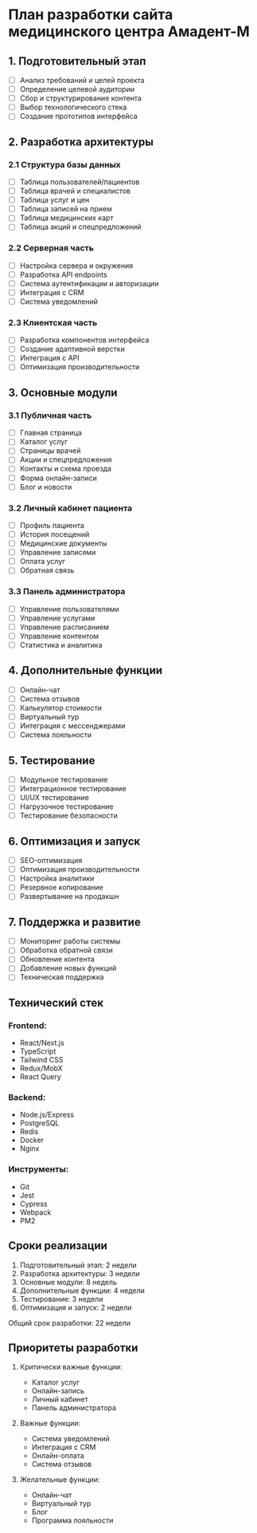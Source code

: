 # План разработки сайта медицинского центра Амадент-М

## 1. Подготовительный этап
- [ ] Анализ требований и целей проекта
- [ ] Определение целевой аудитории
- [ ] Сбор и структурирование контента
- [ ] Выбор технологического стека
- [ ] Создание прототипов интерфейса

## 2. Разработка архитектуры
### 2.1 Структура базы данных
- [ ] Таблица пользователей/пациентов
- [ ] Таблица врачей и специалистов
- [ ] Таблица услуг и цен
- [ ] Таблица записей на прием
- [ ] Таблица медицинских карт
- [ ] Таблица акций и спецпредложений

### 2.2 Серверная часть
- [ ] Настройка сервера и окружения
- [ ] Разработка API endpoints
- [ ] Система аутентификации и авторизации
- [ ] Интеграция с CRM
- [ ] Система уведомлений

### 2.3 Клиентская часть
- [ ] Разработка компонентов интерфейса
- [ ] Создание адаптивной верстки
- [ ] Интеграция с API
- [ ] Оптимизация производительности

## 3. Основные модули
### 3.1 Публичная часть
- [ ] Главная страница
- [ ] Каталог услуг
- [ ] Страницы врачей
- [ ] Акции и спецпредложения
- [ ] Контакты и схема проезда
- [ ] Форма онлайн-записи
- [ ] Блог и новости

### 3.2 Личный кабинет пациента
- [ ] Профиль пациента
- [ ] История посещений
- [ ] Медицинские документы
- [ ] Управление записями
- [ ] Оплата услуг
- [ ] Обратная связь

### 3.3 Панель администратора
- [ ] Управление пользователями
- [ ] Управление услугами
- [ ] Управление расписанием
- [ ] Управление контентом
- [ ] Статистика и аналитика

## 4. Дополнительные функции
- [ ] Онлайн-чат
- [ ] Система отзывов
- [ ] Калькулятор стоимости
- [ ] Виртуальный тур
- [ ] Интеграция с мессенджерами
- [ ] Система лояльности

## 5. Тестирование
- [ ] Модульное тестирование
- [ ] Интеграционное тестирование
- [ ] UI/UX тестирование
- [ ] Нагрузочное тестирование
- [ ] Тестирование безопасности

## 6. Оптимизация и запуск
- [ ] SEO-оптимизация
- [ ] Оптимизация производительности
- [ ] Настройка аналитики
- [ ] Резервное копирование
- [ ] Развертывание на продакшн

## 7. Поддержка и развитие
- [ ] Мониторинг работы системы
- [ ] Обработка обратной связи
- [ ] Обновление контента
- [ ] Добавление новых функций
- [ ] Техническая поддержка

## Технический стек
### Frontend:
- React/Next.js
- TypeScript
- Tailwind CSS
- Redux/MobX
- React Query

### Backend:
- Node.js/Express
- PostgreSQL
- Redis
- Docker
- Nginx

### Инструменты:
- Git
- Jest
- Cypress
- Webpack
- PM2

## Сроки реализации
1. Подготовительный этап: 2 недели
2. Разработка архитектуры: 3 недели
3. Основные модули: 8 недель
4. Дополнительные функции: 4 недели
5. Тестирование: 3 недели
6. Оптимизация и запуск: 2 недели

Общий срок разработки: 22 недели

## Приоритеты разработки
1. Критически важные функции:
   - Каталог услуг
   - Онлайн-запись
   - Личный кабинет
   - Панель администратора

2. Важные функции:
   - Система уведомлений
   - Интеграция с CRM
   - Онлайн-оплата
   - Система отзывов

3. Желательные функции:
   - Онлайн-чат
   - Виртуальный тур
   - Блог
   - Программа лояльности 